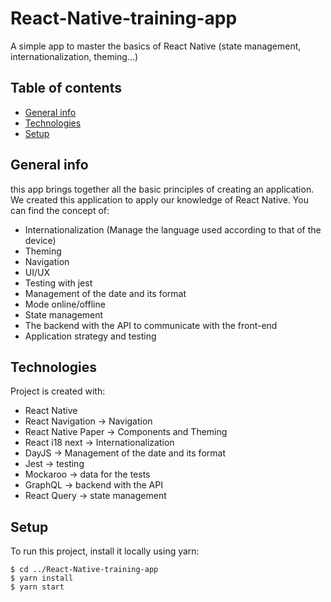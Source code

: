 # React-Native-training-app
A simple app to master the basics of React Native (state management, internationalization, theming...)

## Table of contents
* [General info](#general-info)
* [Technologies](#technologies)
* [Setup](#setup)

## General info

this app brings together all the basic principles of creating an application. We created this application to apply our knowledge of React Native.
You can find the concept of:

- Internationalization (Manage the language used according to that of the device)
- Theming
- Navigation
- UI/UX
- Testing with jest
- Management of the date and its format
- Mode online/offline
- State management
- The backend with the API to communicate with the front-end
- Application strategy and testing
	
## Technologies
Project is created with:
* React Native
* React Navigation -> Navigation
* React Native Paper -> Components and Theming
* React i18 next -> Internationalization
* DayJS -> Management of the date and its format
* Jest -> testing
* Mockaroo -> data for the tests
* GraphQL -> backend with the API
* React Query -> state management
	
## Setup
To run this project, install it locally using yarn:
```
$ cd ../React-Native-training-app
$ yarn install
$ yarn start
```
